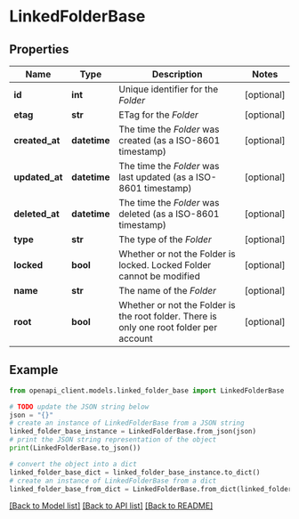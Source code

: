 # LinkedFolderBase


## Properties

Name | Type | Description | Notes
------------ | ------------- | ------------- | -------------
**id** | **int** | Unique identifier for the *Folder* | [optional] 
**etag** | **str** | ETag for the *Folder* | [optional] 
**created_at** | **datetime** | The time the *Folder* was created (as a ISO-8601 timestamp) | [optional] 
**updated_at** | **datetime** | The time the *Folder* was last updated (as a ISO-8601 timestamp) | [optional] 
**deleted_at** | **datetime** | The time the *Folder* was deleted (as a ISO-8601 timestamp) | [optional] 
**type** | **str** | The type of the *Folder* | [optional] 
**locked** | **bool** | Whether or not the Folder is locked. Locked Folder cannot be modified | [optional] 
**name** | **str** | The name of the *Folder* | [optional] 
**root** | **bool** | Whether or not the Folder is the root folder. There is only one root folder per account | [optional] 

## Example

```python
from openapi_client.models.linked_folder_base import LinkedFolderBase

# TODO update the JSON string below
json = "{}"
# create an instance of LinkedFolderBase from a JSON string
linked_folder_base_instance = LinkedFolderBase.from_json(json)
# print the JSON string representation of the object
print(LinkedFolderBase.to_json())

# convert the object into a dict
linked_folder_base_dict = linked_folder_base_instance.to_dict()
# create an instance of LinkedFolderBase from a dict
linked_folder_base_from_dict = LinkedFolderBase.from_dict(linked_folder_base_dict)
```
[[Back to Model list]](../README.md#documentation-for-models) [[Back to API list]](../README.md#documentation-for-api-endpoints) [[Back to README]](../README.md)



